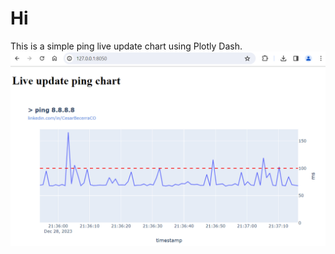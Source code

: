 # Hi
This is a simple ping live update chart using Plotly Dash. 
![Dash ping](https://github.com/CesarBecerraCO/plotly-dash-ping-chart/blob/master/ping.png?raw=true)
